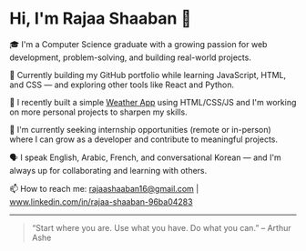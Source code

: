 # Hi, I'm Rajaa Shaaban 👋

🎓 I'm a Computer Science graduate with a growing passion for web development, problem-solving, and building real-world projects.

🌱 Currently building my GitHub portfolio while learning JavaScript, HTML, and CSS — and exploring other tools like React and Python.

📌 I recently built a simple [Weather App](link-to-your-project) using HTML/CSS/JS and I'm working on more personal projects to sharpen my skills.

💼 I'm currently seeking internship opportunities (remote or in-person) where I can grow as a developer and contribute to meaningful projects.

🗣️ I speak English, Arabic, French, and conversational Korean — and I'm always up for collaborating and learning with others.

📫 How to reach me: rajaashaaban16@gmail.com | www.linkedin.com/in/rajaa-shaaban-96ba04283

---

> “Start where you are. Use what you have. Do what you can.” – Arthur Ashe
